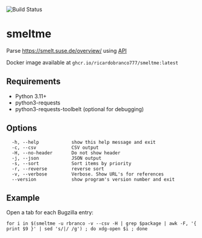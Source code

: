 ![Build Status](https://github.com/ricardobranco777/smeltme/actions/workflows/ci.yml/badge.svg)

# smeltme

Parse https://smelt.suse.de/overview/ using [API](https://tools.io.suse.de/smelt/user/api/index.html)

Docker image available at `ghcr.io/ricardobranco777/smeltme:latest`

## Requirements

- Python 3.11+
- python3-requests
- python3-requests-toolbelt (optional for debugging)

## Options

```
  -h, --help            show this help message and exit
  -c, --csv             CSV output
  -H, --no-header       Do not show header
  -j, --json            JSON output
  -s, --sort            Sort items by priority
  -r, --reverse         reverse sort
  -v, --verbose         Verbose. Show URL's for references
  --version             show program's version number and exit
```

## Example

Open a tab for each Bugzilla entry:

```
for i in $(smeltme -u rbranco -v --csv -H | grep $package | awk -F, '{ print $9 }' | sed 's/|/ /g') ; do xdg-open $i ; done
```
